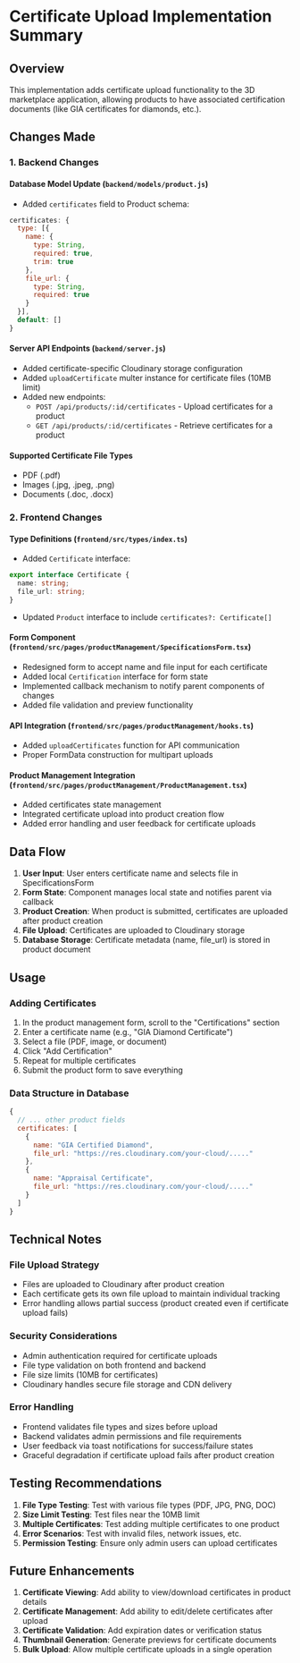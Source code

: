 # Certificate Upload Implementation Summary

## Overview
This implementation adds certificate upload functionality to the 3D marketplace application, allowing products to have associated certification documents (like GIA certificates for diamonds, etc.).

## Changes Made

### 1. Backend Changes

#### Database Model Update (`backend/models/product.js`)
- Added `certificates` field to Product schema:
```javascript
certificates: {
  type: [{
    name: {
      type: String,
      required: true,
      trim: true
    },
    file_url: {
      type: String,
      required: true
    }
  }],
  default: []
}
```

#### Server API Endpoints (`backend/server.js`)
- Added certificate-specific Cloudinary storage configuration
- Added `uploadCertificate` multer instance for certificate files (10MB limit)
- Added new endpoints:
  - `POST /api/products/:id/certificates` - Upload certificates for a product
  - `GET /api/products/:id/certificates` - Retrieve certificates for a product

#### Supported Certificate File Types
- PDF (.pdf)
- Images (.jpg, .jpeg, .png)
- Documents (.doc, .docx)

### 2. Frontend Changes

#### Type Definitions (`frontend/src/types/index.ts`)
- Added `Certificate` interface:
```typescript
export interface Certificate {
  name: string;
  file_url: string;
}
```
- Updated `Product` interface to include `certificates?: Certificate[]`

#### Form Component (`frontend/src/pages/productManagement/SpecificationsForm.tsx`)
- Redesigned form to accept name and file input for each certificate
- Added local `Certification` interface for form state
- Implemented callback mechanism to notify parent components of changes
- Added file validation and preview functionality

#### API Integration (`frontend/src/pages/productManagement/hooks.ts`)
- Added `uploadCertificates` function for API communication
- Proper FormData construction for multipart uploads

#### Product Management Integration (`frontend/src/pages/productManagement/ProductManagement.tsx`)
- Added certificates state management
- Integrated certificate upload into product creation flow
- Added error handling and user feedback for certificate uploads

## Data Flow

1. **User Input**: User enters certificate name and selects file in SpecificationsForm
2. **Form State**: Component manages local state and notifies parent via callback
3. **Product Creation**: When product is submitted, certificates are uploaded after product creation
4. **File Upload**: Certificates are uploaded to Cloudinary storage
5. **Database Storage**: Certificate metadata (name, file_url) is stored in product document

## Usage

### Adding Certificates
1. In the product management form, scroll to the "Certifications" section
2. Enter a certificate name (e.g., "GIA Diamond Certificate")
3. Select a file (PDF, image, or document)
4. Click "Add Certification"
5. Repeat for multiple certificates
6. Submit the product form to save everything

### Data Structure in Database
```javascript
{
  // ... other product fields
  certificates: [
    {
      name: "GIA Certified Diamond",
      file_url: "https://res.cloudinary.com/your-cloud/....."
    },
    {
      name: "Appraisal Certificate", 
      file_url: "https://res.cloudinary.com/your-cloud/....."
    }
  ]
}
```

## Technical Notes

### File Upload Strategy
- Files are uploaded to Cloudinary after product creation
- Each certificate gets its own file upload to maintain individual tracking
- Error handling allows partial success (product created even if certificate upload fails)

### Security Considerations
- Admin authentication required for certificate uploads
- File type validation on both frontend and backend
- File size limits (10MB for certificates)
- Cloudinary handles secure file storage and CDN delivery

### Error Handling
- Frontend validates file types and sizes before upload
- Backend validates admin permissions and file requirements
- User feedback via toast notifications for success/failure states
- Graceful degradation if certificate upload fails after product creation

## Testing Recommendations

1. **File Type Testing**: Test with various file types (PDF, JPG, PNG, DOC)
2. **Size Limit Testing**: Test files near the 10MB limit
3. **Multiple Certificates**: Test adding multiple certificates to one product
4. **Error Scenarios**: Test with invalid files, network issues, etc.
5. **Permission Testing**: Ensure only admin users can upload certificates

## Future Enhancements

1. **Certificate Viewing**: Add ability to view/download certificates in product details
2. **Certificate Management**: Add ability to edit/delete certificates after upload
3. **Certificate Validation**: Add expiration dates or verification status
4. **Thumbnail Generation**: Generate previews for certificate documents
5. **Bulk Upload**: Allow multiple certificate uploads in a single operation
